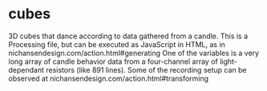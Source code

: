 # cubes
3D cubes that dance according to data gathered from a candle.
This is a Processing file, but can be executed as JavaScript in HTML, as in nichansendesign.com/action.html#generating
One of the variables is a very long array of candle behavior data from a four-channel array of light-dependant resistors (like 891 lines).
Some of the recording setup can be observed at nichansendesign.com/action.html#transforming
